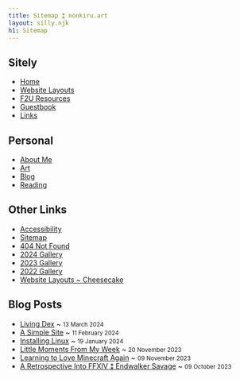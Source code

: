 ```yaml
---
title: Sitemap ⁑ nonkiru.art
layout: silly.njk
h1: Sitemap
---
```


<h2>Sitely</h2>
<ul>
    <li id="home"><a href="/index/">Home</a></li>
    <li id="sitelayouts"><a href="/layouts/">Website Layouts</a></li>
    <li id="sitelayouts"><a href="/resources/">F2U Resources</a></li>
    <li id="guestbook"><a href="/guestbook/">Guestbook</a></li>
    <li id="link"><a href="/links/">Links</a></li>
</ul>
<h2>Personal</h2>
<ul>
    <li id="about"><a href="/about/">About Me</a></li>
    <li id="art"><a href="/art/">Art</a></li>
    <li id="blog"><a href="/blog/">Blog</a></li>
    <li id="reading"><a href="/reading/">Reading</a></li>
</ul>


## Other Links
<ul>
    <li><a href="/accessibility/">Accessibility</a></li>
    <li><a href="/sitemap/">Sitemap</a></li>
    <li><a href="/not_found/">404 Not Found</a></li>
    <li><a href="/art/2024/">2024 Gallery</a></li>
    <li><a href="/art/2023/">2023 Gallery</a></li>
    <li><a href="/art/2022/">2022 Gallery</a></li>
    <li><a href="/layouts/cheesecake/">Website Layouts ~ Cheesecake</a></li>
</ul>

<h2>Blog Posts</h2>
<ul>
<li><a href="/blog/living_dex/">Living Dex</a> ~ <small>13 March 2024</small> </li>
<li><a href="/blog/a_simple_site/">A Simple Site</a> ~ <small>11 February 2024</small> </li>
<li><a href="/blog/installing_linux/">Installing Linux</a> ~ <small>19 January 2024</small> </li>
<li><a href="/blog/little_moments_from_my_week/">Little Moments From My Week</a> ~ <small>20 November 2023</small> </li>
<li><a href="/blog/learning_to_love_minecraft_again/">Learning to Love Minecraft Again</a> ~ <small>09 November 2023</small> </li>
<li><a href="/blog/a_retrospective_into_ffxiv_endwalker_savage/">A Retrospective Into FFXIV ⁑ Endwalker Savage</a> ~ <small>09 October 2023</small> </li>
</ul>